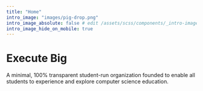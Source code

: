 ```yaml
---
title: "Home"
intro_image: "images/pig-drop.png"
intro_image_absolute: false # edit /assets/scss/components/_intro-image.scss for full control
intro_image_hide_on_mobile: true
---
```


# Execute Big

A minimal, 100% transparent student-run organization founded to enable all students to experience and explore computer science education. 
